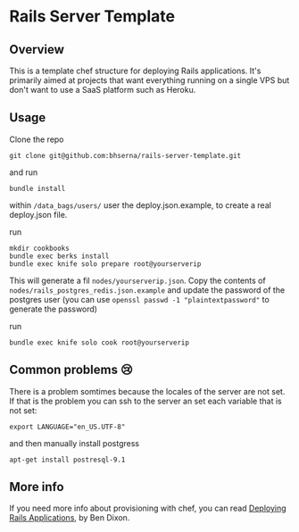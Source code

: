 # Rails Server Template

## Overview

This is a template chef structure for deploying Rails applications. It's
primarily aimed at projects that want everything running on a single VPS
but don't want to use a SaaS platform such as Heroku.

## Usage

Clone the repo

```
git clone git@github.com:bhserna/rails-server-template.git
```

and run

```
bundle install
```

within `/data_bags/users/` user the deploy.json.example, to create a
real deploy.json file.

run

```
mkdir cookbooks
bundle exec berks install
bundle exec knife solo prepare root@yourserverip
```

This will generate a fil `nodes/yourserverip.json`. Copy the contents of
`nodes/rails_postgres_redis.json.example` and update the password of
the postgres user (you can use `openssl passwd -1
"plaintextpassword"` to generate the password)

run

```
bundle exec knife solo cook root@yourserverip
```

## Common problems :cry:

There is a problem somtimes because the locales of the server are not
set. If that is the problem you can ssh to the server an set each
variable that is not set:

```
export LANGUAGE="en_US.UTF-8"
```

and then manually install postgress

```
apt-get install postresql-9.1
```

## More info

If you need more info about provisioning with chef, you can read
[Deploying Rails Applications](https://leanpub.com/deploying_rails_applications), by Ben Dixon.
